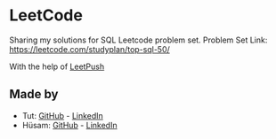 # LeetCode

Sharing my solutions for SQL Leetcode problem set.
Problem Set Link: https://leetcode.com/studyplan/top-sql-50/




With the help of [LeetPush](https://github.com/husamahmud/LeetPush)
 ## Made by 
 - Tut: [GitHub](https://github.com/TutTrue) - [LinkedIn](https://www.linkedin.com/in/mahmoud-hamdy-8b6825245/)
 - Hüsam: [GitHub](https://github.com/husamahmud) - [LinkedIn](https://www.linkedin.com/in/husamahmud/)
